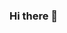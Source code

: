 ### Hi there 👋

<!--
**steveambielli/steveambielli** is a ✨ _special_ ✨ repository because its `README.md` (this file) appears on your GitHub profile.

Here are some ideas to get you started:

🔭 I’m currently working on Dr. Scholl's
🌱 I’m currently learning React
👯 I’m looking to collaborate on React projects
💬 Ask me about my music
📫 How to reach me: https://www.linkedin.com/in/steveambielli/
⚡ Fun fact: I am an accomplished pianist (well, used to be 😜)
